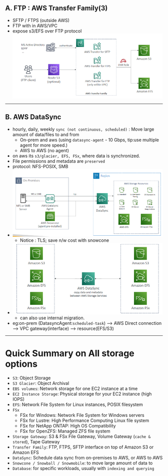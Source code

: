 ## A. FTP : AWS Transfer Family(3)
- SFTP / FTPS (outside AWS) 
- FTP with in AWS/VPC
- expose s3/EFS over FTP protocol
![img.png](../99_img/storage/img.png)

---
## B. AWS DataSync
- hourly, daily, weekly `sync (not continuous, scheduled)` : Move large amount of data/files to and from 
  - On-prem and aws (using `datasync-agent` - 10 Gbps, tip:use multiple agent for more speed.)
  - AWS to AWS (no agent)
- on aws its `s3/glacier, EFS, FSx`, where data is synchronized.
- File permissions and metadata are `preserved`
- protocol: NFS-POSIX, SMB
- ![img_1.png](../99_img/storage/img_1.png)
  - Notice : TLS; save n/w cost with snowcone
- ![img_2.png](../99_img/storage/img_2.png)
  - can also use internal migration.
- eg:on-prem (DatasyncAgent:`scheduled-task`) --> AWS Direct connection --> VPC gateway(interface) --> resource(EFS/S3)
---

# Quick Summary on All storage options
- `S3`: Object Storage
- `S3 Glacier`: Object Archival
- `EBS volumes`: Network storage for one EC2 instance at a time
- `EC2 Instance Storage`: Physical storage for your EC2 instance (high IOPS)
- `EFS`: Network File System for Linux instances, POSIX filesystem
- `FSx`
  - FSx for Windows: Network File System for Windows servers
  - FSx for Lustre: High Performance Computing Linux file system
  - FSx for NetApp ONTAP: High OS Compatibility
  - FSx for OpenZFS: Managed ZFS file system
- `Storage Gateway`: S3 & FSx File Gateway, Volume Gateway (`cache & stored`), Tape Gateway
- `Transfer Family`: FTP, FTPS, SFTP interface on top of Amazon S3 or Amazon EFS
- `DataSync`: Schedule data sync from on-premises to AWS, or AWS to AWS
- `Snowcone / Snowball / Snowmobile`: to move large amount of data to
- `Database`: for specific workloads, usually with `indexing and querying`
